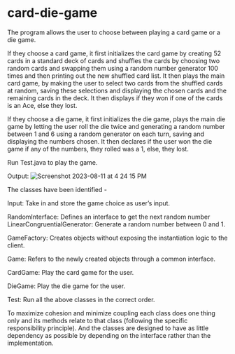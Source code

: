 # card-die-game
 The program allows the user to choose between playing a card game or a die game.

 If they choose a card game, it first initializes the card game by creating 52 cards in a standard deck of cards and shuffles the cards by choosing two random cards and swapping them using a random number generator 100 times and then printing out the new shuffled card list. It then plays the main card game, by making the user to select two cards from the shuffled cards at random, saving these selections and displaying the chosen cards and the remaining cards in the deck. It then displays if they won if one of the cards is an Ace, else they lost.

 If they choose a die game, it first initializes the die game, plays the main die game by letting the user roll the die twice and generating a random number between 1 and 6 using a random generator on each turn, saving and displaying the numbers chosen. It then declares if the user won the die game if any of the numbers, they rolled was a 1, else, they lost.

Run Test.java to play the game.

Output:
![Screenshot 2023-08-11 at 4 24 15 PM](https://github.com/cedgark/card-die-game/assets/114522674/20ff8e4a-42de-4ed3-9975-ed416a6058ea)

The classes have been identified -

Input: Take in and store the game choice as user’s input.

RandomInterface: Defines an interface to get the next random number LinearCongruentialGenerator: Generate a random number between 0 and 1. 

GameFactory: Creates objects without exposing the instantiation logic to the client. 

Game: Refers to the newly created objects through a common interface.

CardGame: Play the card game for the user.

DieGame: Play the die game for the user.

Test: Run all the above classes in the correct order.

To maximize cohesion and minimize coupling each class does one thing only and its methods relate to that class (following the specific responsibility principle). And the classes are designed to have as little dependency as possible by depending on the interface rather than the implementation.
